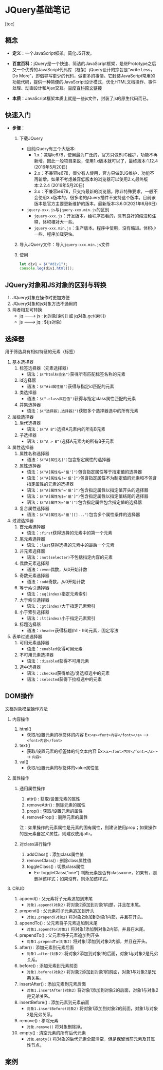# JQuery基础笔记

[toc]

## 概念

* **定义**：一个JavaScript框架。简化JS开发。

* **百度百科**：jQuery是一个快速、简洁的JavaScript框架，是继Prototype之后又一个优秀的JavaScript代码库（框架）jQuery设计的宗旨是“write Less，Do More”，即倡导写更少的代码，做更多的事情。它封装JavaScript常用的功能代码，提供一种简便的JavaScript设计模式，优化HTML文档操作、事件处理、动画设计和Ajax交互。[百度百科原文链接](https://baike.baidu.com/item/jQuery)

* **本质**：JavaScript框架本质上就是一些js文件，封装了js的原生代码而已。

## 快速入门

* **步骤**：

  1. 下载JQuery

     * 目前jQuery有三个大版本:
       * 1.x：兼容ie678，使用最为广泛的，官方只做BUG维护，功能不再新增。因此一般项目来说，使用1.x版本就可以了，最终版本:1.12.4 (2016年5月20日)
       * 2.x：不兼容ie678，很少有人使用，官方只做BUG维护，功能不再新增。如果不考虑兼容低版本的浏览器可以使用2.x,最终版本:2.2.4 (2016年5月20日)
       * 3.x：不兼容ie678，只支持最新的浏览器。除非特殊要求，一般不会使用3.x版本的，很多老的jQuery插件不支持这个版本。目前该版本是官方主要更新维护的版本。最新版本:3.6.0(2021年6月6日)
     * `jquery-xxx.js`与`jquery-xxx.min.js`的区别
       * `jquery-xxx.js`：开发版本。给程序员看的，具有良好的缩进和注释，体积相对大一些。
       * `jquery-xxx.min.js`：生产版本。程序中使用，没有缩进。体积小一些，程序加载更快。

  2. 导入JQuery文件：导入`jquery-xxx.min.js`文件

  3. 使用

     ```javascript
     let div1 = $("#div1");
     console.log(div1.html());
     
     ```

## JQuery对象和JS对象的区别与转换

1. JQuery对象在操作时更加方便
2. JQuery对象和js对象方法不通用的
3. 两者相互可转换
   * jq ---> js : jq对象[索引]  或  jq对象.get(索引)
   * js ---> jq : $(js对象)

## 选择器

用于筛选具有相似特征的元素（标签）

1. 基本选择器
   1. 标签选择器（元素选择器）
      * 语法：`$("html标签名")`获得所有匹配标签名称的元素
   2. id选择器
      * 语法：`$("#id属性值")`获得与指定id匹配的元素
   3. 类选择器
      * 语法：`$(".class属性值")`获得与指定class属性匹配的元素
   4. 并集选择器
      * 语法：`$("选择器1,选择器2")`获取多个选择器选中的所有元素
2. 层级选择器
   1. 后代选择器
      * 语法：`$("A B")`选择A元素内的所有B元素
   2. 子选择器
      * 语法：`$("A > B")`选择A元素内的所有B子元素
3. 属性选择器
   1. 属性名称选择器
      * 语法：`$("A[属性名]")`包含指定属性的选择器
   2. 属性选择器
      * 语法：`$("A[属性名='值']")`包含指定属性等于指定值的选择器
      * 语法：`$("A[属性名!='值']")`包含指定属性不为制定值的元素和不包含指定属性的元素的选择器
      * 语法：`$("A[属性名^='值']")`包含指定属性以指定值开头的选择器
      * 语法：`$("A[属性名$='值']")`包含指定属性以指定值结尾的选择器
      * 语法：`$("A[属性名='值']")`包含指定属性包含指定值的选择器
   3. 复合属性选择器
      * 语法：`$("A[属性名='值'][]...")`包含多个属性条件的选择器
4. 过滤选择器
   1. 首元素选择器
      * 语法：`:first`获得选择的元素中的第一个元素
   2. 尾元素选择器
      * 语法：`:last`获得选择的元素中的最后一个元素
   3. 非元素选择器
      * 语法：`:not(selecter)`不包括指定内容的元素
   4. 偶数元素选择器
      * 语法：`:even`偶数，从0开始计数
   5. 奇数元素选择器
      * 语法：`:odd`奇数，从0开始计数
   6. 等于索引选择器
      * 语法：`:eq(index)`指定元素索引
   7. 大于索引选择器
      * 语法：`:gt(index)`大于指定元素索引
   8. 小于索引选择器
      * 语法：`:lt(index)`小于指定元素索引
   9. 标题选择器
      * 语法：`:header`获得标题(h1 - h6)元素，固定写法
5. 表单过滤选择器
   1. 可用元素选择器
      * 语法：`:enabled`获得可用元素
   2. 不可用元素选择器
      * 语法：`:disabled`获得不可用元素
   3. 选中选择器
      * 语法：`:checked`获得单选/复选框选中的元素
      * 语法：`:selected`获得下拉框选中的元素

## DOM操作

文档对象模型操作方法

1. 内容操作

   1. html()
      * 获取/设置元素的标签体的内容  Ex:`<a><font>内容</font></a>`  -->  `<font>内容</font>`
   2. text()
      * 获取/设置元素的标签体的纯文本内容 Ex:`<a><font>内容</font></a>`  -->  `内容>`
   3. val()
      * 获取/设置元素的标签体的value属性值

2. 属性操作

   1. 通用属性操作

      1. attr() : 获取/设置元素的属性
      2. removeAttr() : 删除元素的属性
      3. prop() : 获取/设置元素的属性
      4. removeProp() : 删除元素的属性

      注：如果操作的元素属性是元素的固有属性，则建议使用prop；如果操作的是元素自定义属性，则建议使用attr。

   2. 对class进行操作

      1. addClass() : 添加class属性值
      2. removeClass() : 删除class属性值
      3. toggleClass() : 切换class属性
         * Ex: toggleClass("one") 判断元素是否有class=one，如果有，则删掉该样式；如果没有，则添加该样式。

3. CRUD

   1. append() : 父元素将子元素追加到末尾
      * `对象1.append(对象2)` 将对象2添加到对象1内部，并且在末尾。
   2. prepend() : 父元素将子元素追加到开头
      * `对象1.prepend(对象2)` 将对象2添加到对象1内部，并且在开头。
   3. appendTo() : 父元素将子元素追加到末尾
      * `对象1.appendTo(对象2)` 将对象1添加到对象2内部，并且在末尾。
   4. prependTo() : 父元素将子元素追加到开头
      * `对象1.prependTo(对象2)` 将对象1添加到对象2内部，并且在开头。
   5. after() : 添加元素到元素后面
      * `对象1.after(对象2)` 将对象2添加到对象1的后面，对象1与对象2是兄弟关系。
   6. before() : 添加元素到元素前面
      * `对象1.before(对象2)` 将对象2添加到对象1的前面，对象1与对象2是兄弟关系。
   7. insertAfter() : 添加元素到元素后面
      * `对象1.insertAfter(对象2)` 将对象1添加到对象2的后面，对象1与对象2是兄弟关系。
   8. insertBefore() : 添加元素到元素前面
      * `对象1.insertBefore(对象2)` 将对象1添加到对象2的前面，对象1与对象2是兄弟关系。
   9. remove() : 移除元素
      * `对象.remove()` 将对象删除掉。
   10. empty() : 清空元素的所有后代元素
       * `对象.empty()` 将对象的后代元素全部清空，但是保留当前元素及其属性节点。

## 案例

